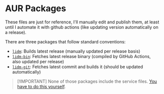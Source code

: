 # AUR Packages

These files are just for reference, I'll manually edit and publish them, at least until I automate it with github actions (like updating version automatically on a release).

There are three packages that follow standard conventions:

* [`lidm`](https://aur.archlinux.org/packages/lidm): Builds latest release (manually updated per release basis)
* [`lidm-bin`](https://aur.archlinux.org/packages/lidm-bin): Fetches latest release binary (compiled by GitHub Actions, also updated per release)
* [`lidm-git`](https://aur.archlinux.org/packages/lidm-git): Fetches latest commit and builds it (should be updated automatically)

> \[!IMPORTANT]
> None of those packages include the service files. [You have to do this yourself](../../services/README.md).
